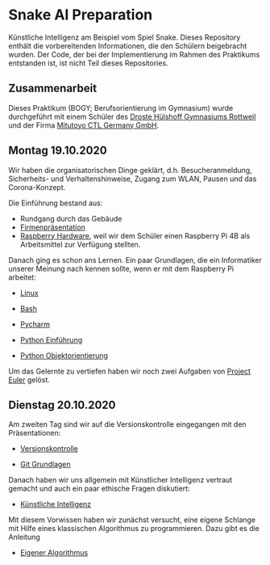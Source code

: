 # Snake AI Preparation
Künstliche Intelligenz am Beispiel vom Spiel Snake. Dieses Repository enthält die vorbereitenden Informationen, die den Schülern beigebracht wurden. Der Code, der bei der Implementierung im Rahmen des Praktikums entstanden ist, ist nicht Teil dieses Repositories.

## Zusammenarbeit

Dieses Praktikum (BOGY; Berufsorientierung im Gymnasium) wurde durchgeführt mit einem Schüler des [Droste Hülshoff Gymnasiums Rottweil](https://www.dhg-in-rw.de) und der Firma [Mitutoyo CTL Germany GmbH](https://www.mitutoyo-ctl.de/).

## Montag 19.10.2020

Wir haben die organisatorischen Dinge geklärt, d.h. Besucheranmeldung, Sicherheits- und Verhaltenshinweise, Zugang zum WLAN, Pausen und das Corona-Konzept.

Die Einführung bestand aus:

* Rundgang durch das Gebäude
* [Firmenpräsentation](praesentationen/Firmenpräsentation.pptx)
* [Raspberry Hardware](praesentationen/Raspberry%20Hardware.pptx), weil wir dem Schüler einen Raspberry Pi 4B als Arbeitsmittel zur Verfügung stellten.

Danach ging es schon ans Lernen. Ein paar Grundlagen, die ein Informatiker unserer Meinung nach kennen sollte, wenn er mit dem Raspberry Pi arbeitet:

* [Linux](praesentationen/Linux.pptx)

* [Bash](praesentationen/Bash.pptx)

* [Pycharm](praesentationen/Pycharm.pptx)

* [Python Einführung](praesentationen/Python%20Einführung.pptx)

* [Python Objektorientierung](praesentationen/Python%20Objektorientierung.pptx)

Um das Gelernte zu vertiefen haben wir noch zwei Aufgaben von [Project Euler](https://projecteuler.net) gelöst.

## Dienstag 20.10.2020

Am zweiten Tag sind wir auf die Versionskontrolle eingegangen mit den Präsentationen:

* [Versionskontrolle](praesentationen/Versionskontrolle.pptx)

* [Git Grundlagen](praesentationen/Git%20Grundlagen.pptx)

Danach haben wir uns allgemein mit Künstlicher Intelligenz vertraut gemacht und auch ein paar ethische Fragen diskutiert:

* [Künstliche Intelligenz](praesentationen/Künstliche%20Intelligenz.pptx)

Mit diesem Vorwissen haben wir zunächst versucht, eine eigene Schlange mit Hilfe eines klassischen Algorithmus zu programmieren. Dazu gibt es die Anleitung

* [Eigener Algorithmus](Eigener%20Algorithmus.md)

